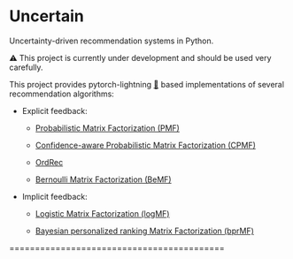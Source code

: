 Uncertain
=======

Uncertainty-driven recommendation systems in Python.

:warning: This project is currently under development and should be used very carefully.

This project provides pytorch-lightning [:link:](https://github.com/PyTorchLightning/pytorch-lightning) based implementations of several recommendation algorithms:

* Explicit feedback:

    * [Probabilistic Matrix Factorization (PMF)](https://proceedings.neurips.cc/paper/2007/file/d7322ed717dedf1eb4e6e52a37ea7bcd-Paper.pdf)
    
    * [Confidence-aware Probabilistic Matrix Factorization (CPMF)](https://ojs.aaai.org/index.php/AAAI/article/view/11251)
    
    * [OrdRec](https://dl.acm.org/doi/abs/10.1145/2043932.2043956)
    
    * [Bernoulli Matrix Factorization (BeMF)](https://arxiv.org/pdf/2006.03481v1.pdf)

* Implicit feedback:

    * [Logistic Matrix Factorization (logMF)](https://web.stanford.edu/~rezab/nips2014workshop/submits/logmat.pdf)
    
    * [Bayesian personalized ranking Matrix Factorization (bprMF)](https://arxiv.org/pdf/1205.2618.pdf)


==========================================
